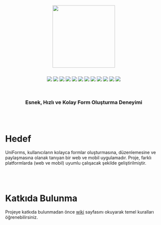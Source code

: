 <h1>
  <p align="center">
    <img src="https://github.com/user-attachments/assets/8fbe003c-ddfb-4089-bdaf-18b14856062f" width=200>
  </p>
</h1>


<p align="center">
  
  <img src="https://img.shields.io/badge/nx-143055?style=for-the-badge&logo=nx&logoColor=white">
  <img src="https://img.shields.io/badge/NPM-%23CB3837.svg?style=for-the-badge&logo=npm&logoColor=white">
  <img src="https://img.shields.io/badge/firebase-a08021?style=for-the-badge&logo=firebase&logoColor=ffcd34">
  <img src="https://img.shields.io/badge/.NET-5C2D91?style=for-the-badge&logo=.net&logoColor=white">
  <img src="https://img.shields.io/badge/c%23-%23239120.svg?style=for-the-badge&logo=csharp&logoColor=white">
  <img src="https://img.shields.io/badge/angular-%23DD0031.svg?style=for-the-badge&logo=angular&logoColor=white">
  <img src="https://img.shields.io/badge/typescript-%23007ACC.svg?style=for-the-badge&logo=typescript&logoColor=white">
  <img src="https://img.shields.io/badge/tailwindcss-%2338B2AC.svg?style=for-the-badge&logo=tailwind-css&logoColor=white">
  <img src="https://img.shields.io/badge/css3-%231572B6.svg?style=for-the-badge&logo=css3&logoColor=white">
  <img src="https://img.shields.io/badge/html5-%23E34F26.svg?style=for-the-badge&logo=html5&logoColor=white">
  <img src="https://img.shields.io/badge/github-%23121011.svg?style=for-the-badge&logo=github&logoColor=white">
  <img src="https://img.shields.io/badge/git-%23F05033.svg?style=for-the-badge&logo=git&logoColor=white">

<p/>

<br>

<h3 align="center">
  Esnek, Hızlı ve Kolay Form Oluşturma Deneyimi
</h3>


<br>
<br>

# Hedef

UniForms, kullanıcıların kolayca formlar oluşturmasına, düzenlemesine ve paylaşmasına
olanak tanıyan bir web ve mobil uygulamadır. Proje, farklı platformlarda (web ve mobil) uyumlu
çalışacak şekilde geliştirilmiştir.

<br>
<br>

# Katkıda Bulunma

Projeye katkıda bulunmadan önce [wiki](https://github.com/ulutekteknopark/UniForms/wiki) sayfasını okuyarak temel kuralları öğrenebilirsiniz.

<br>
<br>
